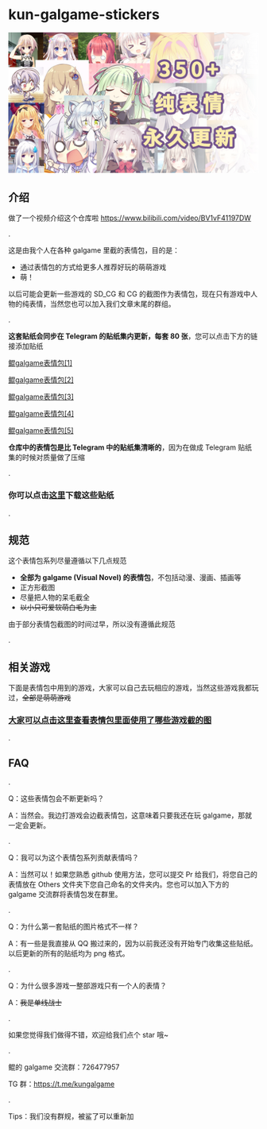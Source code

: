 # kun-galgame-stickers

![kun-galgame-stickers](https://github.com/KUN1007/kun-galgame-stickers/blob/main/introduction/title.png)

## 介绍

做了一个视频介绍这个仓库啦
https://www.bilibili.com/video/BV1vF41197DW

.

这是由我个人在各种 galgame 里截的表情包，目的是：

* 通过表情包的方式给更多人推荐好玩的萌萌游戏
* 萌！

以后可能会更新一些游戏的 SD_CG 和 CG 的截图作为表情包，现在只有游戏中人物的纯表情，当然您也可以加入我们文章末尾的群组。

.

**这套贴纸会同步在 Telegram 的贴纸集内更新，每套 80 张**，您可以点击下方的链接添加贴纸

[鲲galgame表情包[1]](https://t.me/addstickers/KUNgal1)

[鲲galgame表情包[2]](https://t.me/addstickers/KUNgal2)

[鲲galgame表情包[3]](https://t.me/addstickers/KUNgal3)

[鲲galgame表情包[4]](https://t.me/addstickers/KUNgal4)

[鲲galgame表情包[5]](https://t.me/addstickers/KUNgal5)

**仓库中的表情包是比 Telegram 中的贴纸集清晰的**，因为在做成 Telegram 贴纸集的时候对质量做了压缩

.

### 你可以点击[这里](https://github.com/KUN1007/kungalgame-stickers/releases)下载这些贴纸

.

## 规范

这个表情包系列尽量遵循以下几点规范

* **全部为 galgame (Visual Novel) 的表情包**，不包括动漫、漫画、插画等
* 正方形截图
* 尽量把人物的呆毛截全
* <s>以小只可爱软萌白毛为主</s>

由于部分表情包截图的时间过早，所以没有遵循此规范

.

## 相关游戏

下面是表情包中用到的游戏，大家可以自己去玩相应的游戏，当然这些游戏我都玩过，~~全部是萌萌游戏~~ 

### [大家可以点击这里查看表情包里面使用了哪些游戏截的图](https://github.com/KUN1007/kungalgame-stickers/blob/main/introduction/game.md)

.

## FAQ

.

Q：这些表情包会不断更新吗？

A：当然会。我边打游戏会边截表情包，这意味着只要我还在玩 galgame，那就一定会更新。

.

Q：我可以为这个表情包系列贡献表情吗？

A：当然可以！如果您熟悉 github 使用方法，您可以提交 Pr 给我们，将您自己的表情放在 Others 文件夹下您自己命名的文件夹内。您也可以加入下方的 galgame 交流群将表情包发在群里。

.

Q：为什么第一套贴纸的图片格式不一样？

A：有一些是我直接从 QQ 搬过来的，因为以前我还没有开始专门收集这些贴纸。以后更新的所有的贴纸均为 png 格式。

.

Q：为什么很多游戏一整部游戏只有一个人的表情？

A：~~我是单线战士~~

.

如果您觉得我们做得不错，欢迎给我们点个 star 哦~

.

鲲的 galgame 交流群：726477957

TG 群：https://t.me/kungalgame

.

Tips：我们没有群规，被鲨了可以重新加
